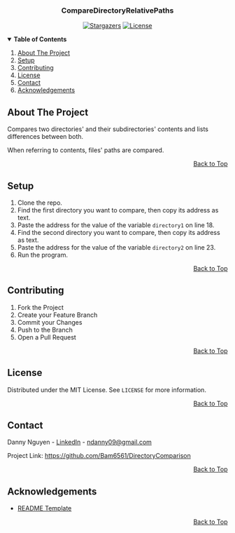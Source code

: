 <a name="top"></a>

<!-- LOGO -->
<div align="center">
  <h3>CompareDirectoryRelativePaths</h3>

[![Stargazers][stars-shield]][stars-url] [![License][license-shield]][license-url]
</div>

<!-- TABLE OF CONTENTS -->
<details open> 
  <summary><b> Table of Contents </b></summary>
  <ol>
    <li><a href="#about-the-project"> About The Project </a></li>
    <li><a href="#setup"> Setup </a></li>
    <li><a href="#contributing"> Contributing </a></li>
    <li><a href="#license"> License </a></li>
    <li><a href="#contact"> Contact </a></li>
    <li><a href="#acknowledgements"> Acknowledgements </a></li>
  </ol>
</details>

<!-- ABOUT THE PROJECT -->

## About The Project

Compares two directories' and their subdirectories' contents and lists differences between both.

When referring to contents, files' paths are compared.

<p align="right"><a href="#top">Back to Top</a></p>

<!-- SETUP -->

## Setup

1. Clone the repo.
2. Find the first directory you want to compare, then copy its address as text.
3. Paste the address for the value of the variable `directory1` on line 18.
4. Find the second directory you want to compare, then copy its address as text.
5. Paste the address for the value of the variable `directory2` on line 23.
6. Run the program.

<p align="right"><a href="#top">Back to Top</a></p>

<!-- CONTRIBUTING -->

## Contributing

1. Fork the Project
2. Create your Feature Branch
3. Commit your Changes
4. Push to the Branch
5. Open a Pull Request

<p align="right"><a href="#top">Back to Top</a></p>

<!-- LICENSE -->

## License

Distributed under the MIT License. See `LICENSE` for more information.

<p align="right"><a href="#top">Back to Top</a></p>

<!-- CONTACT -->

## Contact

Danny Nguyen - [LinkedIn](https://www.linkedin.com/in/ndanny09/) - ndanny09@gmail.com

Project Link: <https://github.com/Bam6561/DirectoryComparison>

<p align="right"><a href="#top">Back to Top</a></p>

<!-- ACKNOWLEDGEMENTS -->

## Acknowledgements

* [README Template](https://github.com/othneildrew/Best-README-Template)

<p align="right"><a href="#top">Back to Top</a></p>

<!-- SHIELDS -->

[stars-shield]: https://img.shields.io/github/stars/Bam6561/DirectoryComparison

[stars-url]: https://github.com/Bam6561/DirectoryComparison/stargazers

[license-shield]: https://img.shields.io/github/license/Bam6561/DirectoryComparison

[license-url]: https://github.com/Bam6561/DirectoryComparison/blob/main/LICENSE
